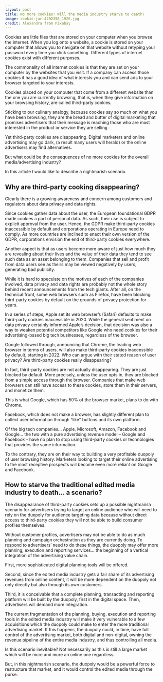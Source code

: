 ```yaml
---
layout: post
title: No more cookies! Will the media industry starve to death?
image: cookie-jar-4292358_1920.jpg
credit: Alexandra from Pixabay
---
```

Cookies are little files that are stored on your computer when you browse the internet. When you log onto a website, a cookie is stored on your computer that allows you to navigate on that website without retyping your password every time you click something. Different types of internet cookies exist with different purposes.

The commonality of all internet cookies is that they are set on your computer by the websites that you visit. If a company can access those cookies it has a good idea of what interests you and can send ads to your browser targeted to your interests.

Cookies placed on your computer that come from a different website than the one you are currently browsing, that is, when they give information on your browsing history, are called third-party cookies.

Sticking to our culinary analogy, because cookies say so much on what you have been browsing, they are the bread and butter of digital marketing that promises advertisers that their message is reaching those who are most interested in the product or service they are selling.

Yet third-party cookies are disappearing. Digital marketers and online advertising may go dark, (a result many users will herald) or the online advertisers may find alternatives.

But what could be the consequences of no more cookies for the overall media/advertising industry?

In this article I would like to describe a nightmarish scenario.

## Why are third-party cooking disappearing?

Clearly there is a growing awareness and concern among customers and regulators about data privacy and data rights.

Since cookies gather data about the user, the European foundational GDPR made cookies a part of personal data. As such, their use is subject to explicit approval from the user. Hence, the GDPR make third-party cookies inaccessible by default and corporations operating in Europe need to comply. As more countries are inclined to enact their own version of the GDPR, corporations envision the end of third-party cookies everywhere.

Another aspect is that as users become more aware of just how much they are revealing about their lives and the value of their data they tend to see such data as an asset belonging to them. Companies that sell and profit from data users see as theirs may be viewed negatively by users, generating bad publicity.

While it is hard to speculate on the motives of each of the companies involved, data privacy and data rights are probably not the whole story behind recent announcements from the tech giants. After all, on the technical front, some web browsers such as Firefox, have been blocking third-party cookies by default on the grounds of privacy protection for years.

In a series of steps, Apple set its web browser’s (Safari) defaults to make third-party cookies inaccessible in 2020. While the general sentiment on data privacy certainly informed Apple’s decision, that decision was also a way to weaken potential competitors like Google who need cookies for their advertising-based big tech businesses, regardless of the browser.

Google followed through, announcing that Chrome, the leading web browser in terms of users, will also make third-party cookies inaccessible by default, starting in 2022. Who can argue with their stated reason of user privacy?
Are third-party cookies really disappearing?

In fact, third-party cookies are not actually disappearing. They are just blocked by default. More precisely, unless the user opts in, they are blocked from a simple access through the browser. Companies that make web browsers can still have access to these cookies, store them in their servers, and monetize them.

This is what Google, which has 50% of the browser market, plans to do with Chrome.

Facebook, which does not make a browser, has slightly different plan to collect user information through “like” buttons and its own platform.

Of the big tech companies… Apple, Microsoft, Amazon, Facebook and Google… the two with a pure advertising revenue model – Google and Facebook - have no plan to stop using third-party cookies or technologies that provides the same information.

To the contrary, they are on their way to building a very profitable duopoly of user browsing history. Marketers looking to target their online advertising to the most receptive prospects will become even more reliant on Google and Facebook.

## How to starve the traditional edited media industry to death… a scenario?

The disappearance of third-party cookies sets up a possible nightmarish scenario for advertisers trying to target an online audience who will need to rely on the duopoly for audience targeting data because without direct access to third-party cookies they will not be able to build consumer profiles themselves.

Without customer profiles, advertisers may not be able to do as much planning and campaign orchestration as they are currently doing. To respond to advertisers’ need to do these things, the duopoly may offer more planning, execution and reporting services… the beginning of a vertical integration of the advertising value chain.

First, more sophisticated digital planning tools will be offered.

Second, since the edited media industry gets a fair share of its advertising revenues from online content, it will be more dependent on the duopoly not only directly but also through its own customers.

Third, it is conceivable that a complete planning, transacting and reporting platform will be built by the duopoly, first in the digital space. Then, advertisers will demand more integration.

The current fragmentation of the planning, buying, execution and reporting tools in the edited media industry will make it very vulnerable to a few acquisitions which the duopoly could make to enter the more traditional advertising market. If this happens, the duopoly could, in time, have full control of the advertising market, both digital and non-digital, owning the revenue pipeline of the entire media industry, and thus controlling all media.

Is this scenario inevitable? Not necessarily as this is still a large market which will be more and more an online one regardless.

But, in this nightmarish scenario, the duopoly would be a powerful force to restructure that market, and it would control the edited media through the purse.


